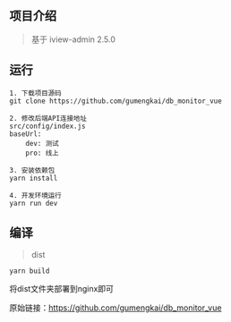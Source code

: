 ## 项目介绍

> 基于 iview-admin 2.5.0


## 运行

```bush
1. 下载项目源码
git clone https://github.com/gumengkai/db_monitor_vue

2. 修改后端API连接地址
src/config/index.js
baseUrl:
    dev: 测试
    pro: 线上

3. 安装依赖包
yarn install

4. 开发环境运行
yarn run dev
```

## 编译

> dist

```bush
yarn build
```

将dist文件夹部署到nginx即可

原始链接：https://github.com/gumengkai/db_monitor_vue
